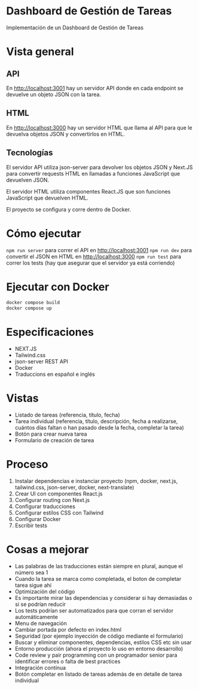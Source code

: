 # Dashboard de Gestión de Tareas

Implementación de un Dashboard de Gestión de Tareas

# Vista general

## API

En [http://localhost:3001](http://localhost:3001) hay un servidor API donde en cada endpoint se devuelve un objeto JSON con la tarea.

## HTML

En [http://localhost:3000](http://localhost:3000) hay un servidor HTML que llama al API para que le devuelva objetos JSON y convertirlos en HTML.

## Tecnologías

El servidor API utiliza json-server para devolver los objetos JSON y Next.JS para convertir requests HTML en llamadas a funciones JavaScript que devuelven JSON.

El servidor HTML utiliza componentes React.JS que son funciones JavaScript que devuelven HTML.

El proyecto se configura y corre dentro de Docker.

# Cómo ejecutar

`npm run server` para correr el API en [http://localhost:3001](http://localhost:3001)
`npm run dev` para convertir el JSON en HTML en [http://localhost:3000](http://localhost:3000)
`npm run test` para correr los tests (hay que asegurar que el servidor ya está corriendo)

# Ejecutar con Docker

```bash
docker compose build
docker compose up
```

# Especificaciones 

- NEXT.JS
- Tailwind.css
- json-server REST API
- Docker
- Traduccions en español e inglés

# Vistas

- Listado de tareas (referencia, título, fecha)
- Tarea individual (referencia, título, descripción, fecha a realizarse, cuántos días faltan o han pasado desde la fecha, completar la tarea)
- Botón para crear nueva tarea
- Formulario de creación de tarea

# Proceso

1. Instalar dependencias e instanciar proyecto (npm, docker, next.js, tailwind.css, json-server, docker, next-translate)
2. Crear UI con componentes React.js
3. Configurar routing con Next.js
4. Configurar traducciones
5. Configurar estilos CSS con Tailwind
6. Configurar Docker
7. Escribir tests

# Cosas a mejorar

- Las palabras de las traducciones están siempre en plural, aunque el número sea 1
- Cuando la tarea se marca como completada, el boton de completar tarea sigue ahí
- Optimización del código
- Es importante mirar las dependencias y considerar si hay demasiadas o si se podrían reducir
- Los tests podrían ser automatizados para que corran el servidor automáticamente
- Menu de navegación
- Cambiar portada por defecto en index.html
- Seguridad (por ejemplo inyección de código mediante el formulario)
- Buscar y eliminar componentes, dependencias, estilos CSS etc sin usar
- Entorno producción (ahora el proyecto lo uso en entorno desarrollo)
- Code review y pair programming con un programador senior para identificar errores o falta de best practices
- Integración contínua
- Botón completar en listado de tareas además de en detalle de tarea individual